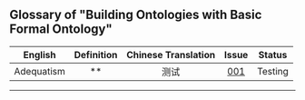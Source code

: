 ## Glossary of "Building Ontologies with Basic Formal Ontology"

**English**|**Definition**|**Chinese Translation**|**Issue**|**Status**
:-----:|:-----:|:-----:|:-----:|:-----:
Adequatism|**|测试|[001]|Testing


*******************
[001]:http://blog.csdn.net/guodongxiaren
[zhihu]:https://www.zhihu.com/people/JellyWong
[weibo]:http://weibo.com/linpiaochen
[qcounter]:http://download.csdn.net/detail/guodongxiaren/7360183
[QCounter]:https://github.com/guodongxiaren/QCounter
[mama]:http://as.baidu.com/a/item?docid=6116552&pre=web_am_se
[dishu]:https://github.com/guodongxiaren/DiShu
